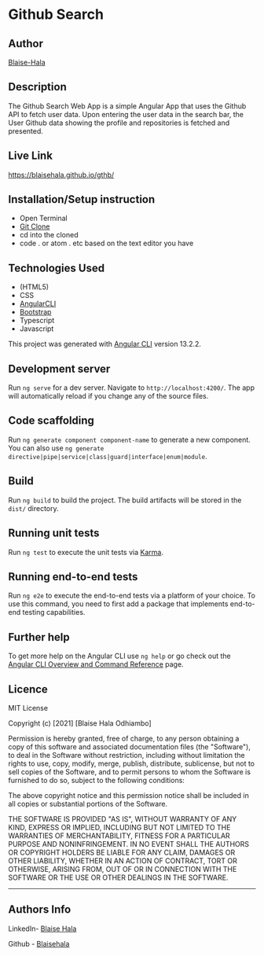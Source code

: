 # Github Search

## Author
[Blaise-Hala](https://github.com/Blaisehala)

## Description

The Github Search Web App is a simple Angular App that uses the Github API to fetch user data. Upon entering the user data in the search bar, the User Github  data showing the profile and repositories is fetched and presented.

## Live Link
https://blaisehala.github.io/gthb/
## Installation/Setup instruction
* Open Terminal
* [Git Clone](https://blaisehala.github.io/gthb/)  
* cd into the cloned 
* code . or atom .  etc     based on the text editor you have


## Technologies Used
* (HTML5)
* CSS
* [AngularCLI](https://angular.io/guide/architecture)
* [Bootstrap](https://getbootstrap.com/docs/5.1/getting-started/introduction/)
* Typescript
* Javascript



This project was generated with [Angular CLI](https://github.com/angular/angular-cli) version 13.2.2.

## Development server

Run `ng serve` for a dev server. Navigate to `http://localhost:4200/`. The app will automatically reload if you change any of the source files.

## Code scaffolding

Run `ng generate component component-name` to generate a new component. You can also use `ng generate directive|pipe|service|class|guard|interface|enum|module`.

## Build

Run `ng build` to build the project. The build artifacts will be stored in the `dist/` directory.

## Running unit tests

Run `ng test` to execute the unit tests via [Karma](https://karma-runner.github.io).

## Running end-to-end tests

Run `ng e2e` to execute the end-to-end tests via a platform of your choice. To use this command, you need to first add a package that implements end-to-end testing capabilities.

## Further help

To get more help on the Angular CLI use `ng help` or go check out the [Angular CLI Overview and Command Reference](https://angular.io/cli) page.


## Licence 
MIT License

Copyright (c) [2021] [Blaise Hala Odhiambo]

Permission is hereby granted, free of charge, to any person obtaining a copy of this software and associated documentation files (the "Software"), to deal in the Software without restriction, including without limitation the rights to use, copy, modify, merge, publish, distribute, sublicense, but not to sell copies of the Software, and to permit persons to whom the Software is furnished to do so, subject to the following conditions:

The above copyright notice and this permission notice shall be included in all copies or substantial portions of the Software.

THE SOFTWARE IS PROVIDED "AS IS", WITHOUT WARRANTY OF ANY KIND, EXPRESS OR IMPLIED, INCLUDING BUT NOT LIMITED TO THE WARRANTIES OF MERCHANTABILITY, FITNESS FOR A PARTICULAR PURPOSE AND NONINFRINGEMENT. IN NO EVENT SHALL THE AUTHORS OR COPYRIGHT HOLDERS BE LIABLE FOR ANY CLAIM, DAMAGES OR OTHER LIABILITY, WHETHER IN AN ACTION OF CONTRACT, TORT OR OTHERWISE, ARISING FROM, OUT OF OR IN CONNECTION WITH THE SOFTWARE OR THE USE OR OTHER DEALINGS IN THE SOFTWARE.



<hr>

## Authors Info 

LinkedIn- [Blaise Hala](https://www.linkedin.com/in/blaise-hala-682aa511a/)

Github - [Blaisehala](https://github.com/Blaisehala)
